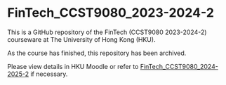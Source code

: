 # FinTech_CCST9080_2023-2024-2

This is a GitHub repository of the FinTech (CCST9080 2023-2024-2) courseware at The University of Hong Kong (HKU). 

As the course has finished, this repository has been archived. 

Please view details in HKU Moodle or refer to [FinTech_CCST9080_2024-2025-2](https://github.com/BatchClayderman/FinTech_CCST9080_2024-2025-2) if necessary. 
